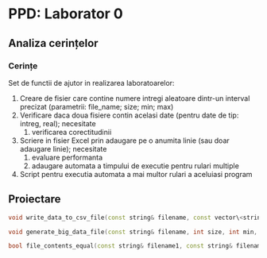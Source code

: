 # **PPD: Laborator 0**

## **Analiza cerințelor**

### **Cerințe**

Set de functii de ajutor in realizarea laboratoarelor:

1. Creare de fisier care contine numere intregi aleatoare dintr-un interval  precizat (parametrii: file_name; size; min; max)
2. Verificare daca doua fisiere contin acelasi date  (pentru date de tip: intreg, real); necesitate
    1. verificarea corectitudinii
3. Scriere in fisier Excel prin adaugare pe o anumita linie (sau doar adaugare  linie); necesitate
    1. evaluare performanta
    2. adaugare automata a timpului de  executie pentru rulari multiple
4. Script pentru executia automata a mai multor rulari a aceluiasi program

## **Proiectare**

```cpp
void write_data_to_csv_file(const string& filename, const vector\<string\>& data)

void generate_big_data_file(const string& filename, int size, int min, int max)

bool file_contents_equal(const string& filename1, const string& filename2)
```
